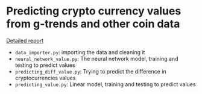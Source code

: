 # Predicting crypto currency values from g-trends and other coin data

[Detailed report](https://www.niser.ac.in/~smishra/teach/cs460/2021/project/21cs460_group03/)

- `data_importer.py`: importing the data and cleaning it
- `neural_network_value.py`: The neural network model, training and testing to predict values
- `predicting_diff_value.py`: Trying to predict the difference in cryptocurrencies values
- `predicting_value.py`: Linear model, training and testing to predict values
